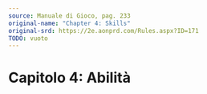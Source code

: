```yaml
---
source: Manuale di Gioco, pag. 233
original-name: "Chapter 4: Skills"
original-srd: https://2e.aonprd.com/Rules.aspx?ID=171
TODO: vuoto
---
```


# Capitolo 4: Abilità
